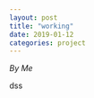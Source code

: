 ```yaml
---
layout: post
title: "working"
date: 2019-01-12
categories: project
---
```


*By Me*

<html>
  <head>

  </head>
  <body>
    <p style="margin-top: 0">
      dss
    </p>
  </body>
</html>
